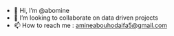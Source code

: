 - 👋 Hi, I’m @abomine
- 💞️ I’m looking to collaborate on data driven projects
- 📫 How to reach me : amineabouhodaifa5@gmail.com 

<!---
abomine/abomine is a ✨ special ✨ repository because its `README.md` (this file) appears on your GitHub profile.
You can click the Preview link to take a look at your changes.
--->
